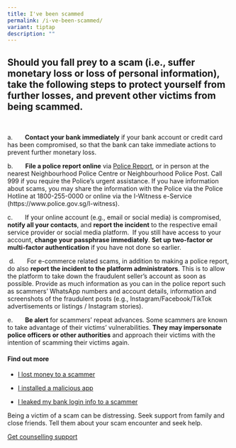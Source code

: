 ```yaml
---
title: I've been scammed
permalink: /i-ve-been-scammed/
variant: tiptap
description: ""
---
```

<h2>Should you fall prey to a scam (i.e., suffer monetary loss or loss of personal information), take the following steps to protect yourself from further losses, and prevent other victims from being scammed.</h2>
<p>&nbsp;</p>
<p>a.&nbsp;&nbsp;&nbsp;&nbsp;&nbsp;&nbsp; <strong>Contact your bank immediately</strong> if
your bank account or credit card has been compromised, so that the bank
can take immediate actions to prevent further monetary loss.</p>
<p>b.&nbsp;&nbsp;&nbsp;&nbsp;&nbsp;&nbsp; <strong>File a police report online</strong> via
<a href="https://eservices.police.gov.sg/content/policehubhome/homepage/police-report.html" rel="noopener noreferrer nofollow" target="_blank">Police Report</a>, or in person at the nearest Neighbourhood Police Centre
or Neighbourhood Police Post. Call 999 if you require the Police’s urgent
assistance. If you have information about scams, you may share the information
with the Police via the Police Hotline at 1800-255-0000 or online via the
I-Witness e-Service (<a rel="noopener noreferrer nofollow" target="_blank">https://www.police.gov.sg/I-witness</a>).
&nbsp;</p>
<p>c.&nbsp;&nbsp;&nbsp;&nbsp;&nbsp;&nbsp; If your online account (e.g., email
or social media) is compromised, <strong>notify all your contacts</strong>,
and <strong>report the incident</strong> to the respective email service
provider or social media platform.&nbsp; If you still have access to your
account, <strong>change your passphrase immediately</strong>. <strong>Set up two-factor or multi-factor authentication</strong> if
you have not done so earlier.</p>
<p>&nbsp;d.&nbsp;&nbsp;&nbsp;&nbsp;&nbsp;&nbsp; For e-commerce related scams,
in addition to making a police report, do also <strong>report the incident to the platform administrators</strong>.
This is to allow the platform to take down the fraudulent seller’s account
as soon as possible. Provide as much information as you can in the police
report such as scammers’ WhatsApp numbers and account details, information
and screenshots of the fraudulent posts (e.g., Instagram/Facebook/TikTok
advertisements or listings / Instagram stories).</p>
<p>e.&nbsp;&nbsp;&nbsp;&nbsp;&nbsp;&nbsp; <strong>Be alert</strong> for scammers’
repeat advances. Some scammers are known to take advantage of their victims’
vulnerabilities. <strong>They may impersonate police officers or other authorities</strong> and
approach their victims with the intention of scamming their victims again.</p>
<h4>Find out more</h4>
<ul data-tight="true" class="tight">
<li>
<p><a href="/transferred-money/permalink/" rel="noopener noreferrer nofollow" target="_blank">I lost money to a scammer</a>
</p>
</li>
<li>
<p><a href="/installed-malware/permalink/" rel="noopener noreferrer nofollow" target="_blank">I installed a malicious app</a>
</p>
</li>
<li>
<p><a href="/gave-bank-details/permalink/" rel="noopener noreferrer nofollow" target="_blank">I leaked my bank login info to a scammer</a>
</p>
</li>
</ul>
<p>Being a victim of a scam can be distressing. Seek support from family
and close friends. Tell them about your scam encounter and seek help.</p>
<p><a href="/get-counselling-support/" rel="noopener noreferrer nofollow" target="_blank">Get counselling support</a>
</p>
<p></p>